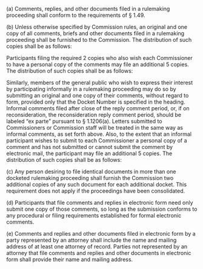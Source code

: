 (a) Comments, replies, and other documents filed in a rulemaking proceeding shall conform to the requirements of § 1.49.

(b) Unless otherwise specified by Commission rules, an original and one copy of all comments, briefs and other documents filed in a rulemaking proceeding shall be furnished to the Commission. The distribution of such copies shall be as follows:

Participants filing the required 2 copies who also wish each Commissioner to have a personal copy of the comments may file an additional 5 copies. The distribution of such copies shall be as follows:

Similarly, members of the general public who wish to express their interest by participating informally in a rulemaking proceeding may do so by submitting an original and one copy of their comments, without regard to form, provided only that the Docket Number is specified in the heading. Informal comments filed after close of the reply comment period, or, if on reconsideration, the reconsideration reply comment period, should be labeled “ex parte” pursuant to § 1.1206(a). Letters submitted to Commissioners or Commission staff will be treated in the same way as informal comments, as set forth above. Also, to the extent that an informal participant wishes to submit to each Commissioner a personal copy of a comment and has not submitted or cannot submit the comment by electronic mail, the participant may file an additional 5 copies. The distribution of such copies shall be as follows:

(c) Any person desiring to file identical documents in more than one docketed rulemaking proceeding shall furnish the Commission two additional copies of any such document for each additional docket. This requirement does not apply if the proceedings have been consolidated.

(d) Participants that file comments and replies in electronic form need only submit one copy of those comments, so long as the submission conforms to any procedural or filing requirements established for formal electronic comments.

(e) Comments and replies and other documents filed in electronic form by a party represented by an attorney shall include the name and mailing address of at least one attorney of record. Parties not represented by an attorney that file comments and replies and other documents in electronic form shall provide their name and mailing address.

